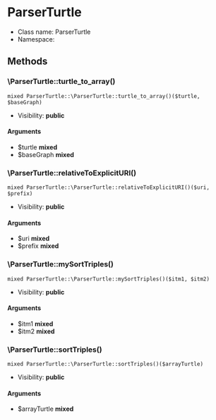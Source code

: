 ParserTurtle
===============






* Class name: ParserTurtle
* Namespace: 







Methods
-------


### \ParserTurtle::turtle_to_array()

```
mixed ParserTurtle::\ParserTurtle::turtle_to_array()($turtle, $baseGraph)
```





* Visibility: **public**

#### Arguments

* $turtle **mixed**
* $baseGraph **mixed**



### \ParserTurtle::relativeToExplicitURI()

```
mixed ParserTurtle::\ParserTurtle::relativeToExplicitURI()($uri, $prefix)
```





* Visibility: **public**

#### Arguments

* $uri **mixed**
* $prefix **mixed**



### \ParserTurtle::mySortTriples()

```
mixed ParserTurtle::\ParserTurtle::mySortTriples()($itm1, $itm2)
```





* Visibility: **public**

#### Arguments

* $itm1 **mixed**
* $itm2 **mixed**



### \ParserTurtle::sortTriples()

```
mixed ParserTurtle::\ParserTurtle::sortTriples()($arrayTurtle)
```





* Visibility: **public**

#### Arguments

* $arrayTurtle **mixed**


